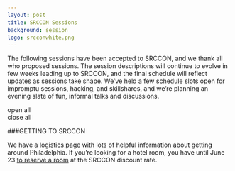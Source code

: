 ```yaml
---
layout: post
title: SRCCON Sessions
background: session
logo: srcconwhite.png
---
```


<p class="bodybig">The following sessions have been accepted to SRCCON, and we thank all who proposed sessions. The session descriptions will continue to evolve in few weeks leading up to SRCCON, and the final schedule will reflect updates as sessions take shape. We&rsquo;ve held a few schedule slots open for impromptu sessions, hacking, and skillshares, and we&rsquo;re planning an evening slate of fun, informal talks and discussions.</p>

<div id="togglebuttons">
    <div id="show">open all</div>
    <div id="hide">close all</div>
</div>

<div id="proposals">
    <!-- Paste the markdowned tables here -->
</div>

###GETTING TO SRCCON

We have a [logistics page](/logistics) with lots of helpful information about getting around Philadelphia. If you&rsquo;re looking for a hotel room, you have until June 23 [to reserve a room](http://www.wyndham.com/groupevents2014/47153_KNIGHTMOZILLA/main.wnt) at the SRCCON discount rate.

<script type="text/javascript" src="/media/js/tabletop.js"></script>
<script type="text/javascript">
// spinner
$('<div id="preload"></div>').html('<h3><img src="/media/img/ajax-loader.gif" alt="loading data" /> Processing Sessions</h3>').prependTo($('#proposals'));

window.onload = function() { init() };

function init() {
    // use tabletop.js to get latest submissions
    var public_spreadshseet_url = 'https://docs.google.com/spreadsheets/d/1_YQAy2uBtsLLXrLqW5uIrmoUy5mtnFWqDmxl64m9AXE/pubhtml',
        tabletop = Tabletop.init({
            key: public_spreadshseet_url,
            callback: showInfo
        });

    function showInfo() {
        var hack_li,
            suffix,
            twitterLinks;

        // remove spinner
        $('#preload').hide();

        // create list items from each record from spreadsheet
        $.each(tabletop.sheets("Sheet1").all(), function(i, proposal) {
            twitterLinks = formatTwitterLinks(proposal.twitterhandles);
            
            hack_li = '<li>';
            // session title
            hack_li += '<h4 class="title subjectline" id="p'+ proposal.id +'"><img src="/media/img/triangle.png">' + formatPrettyText(proposal.sessiontitle) + '<span class="proposalauthor"> | ' + proposal.responseidentifier + '</span></h4>';
            // session details
            hack_li += '<div class="detailbox">';
            // session description
            hack_li += '<p class="description">' + formatMultiline(formatPrettyText(proposal.shortdescription)) + '</p>';
            // session who this is for
            hack_li += '<p><b>Who is this session for?</b> ' + formatPrettyText(proposal.whoisthissessionfor) + '</p>';
            // session leader twitter links
            hack_li += '<p>';
            if (twitterLinks.length) {
                suffix = (twitterLinks.length > 1) ? 's' : '';
                hack_li += '<b>Session leader'+suffix+' on Twitter:</b> ' + twitterLinks.join(', ') + ' | ';
            }
            // session permalink
            hack_li += '<span class="permalink"><a href="#p'+ proposal.id +'">permalink for this proposal</a></span></p>';
            hack_li += '</div></li>';

            $(hack_li).appendTo("#proposals");
        });

        // if page loaded from permalink, automatically expand
        // record's details and scroll down the page to it
        if (window.location.hash) {
            var hash = window.location.hash.substring(1),
                $target = $('#'+hash);

            $('html, body').animate({
              scrollTop: $($target).offset().top-100
            }, 200);

            $target.next().show();
            $target.find('img').toggleClass('flipup');
        }

        // let people open/close all records at once
        $('#togglebuttons').show();
    }
}

// utilities for formatting proposal text
var newlines = new RegExp('\\n', 'g');
var formatMultiline = function(str) {
    return str.replace(newlines,'<br>');
}
var formatPrettyText = function(str) {
    return str
        /* opening singles */
        .replace(/(^|[-\u2014\s(\["])'/g, "$1\u2018")
        /* closing singles & apostrophes */
        .replace(/'/g, "\u2019")
        /* opening doubles */
        .replace(/(^|[-\u2014/\[(\u2018\s])"/g, "$1\u201c")
        /* closing doubles */
        .replace(/"/g, "\u201d")
        /* em-dashes */
        .replace(/--/g, "\u2014");
}
var formatTwitterLinks = function(handles) {
    var twitterLinks = [];
    
    if (handles) {
        var handleList = handles.split(','),
            cleanHandle;

        $.each(handleList, function(i, handle) {
            cleanHandle = $.trim(handle).replace('@','');
            twitterLinks.push('<a href="https://twitter.com/'+cleanHandle+'">@'+cleanHandle+'</a>');
        })
    }
    
    return twitterLinks;
}

// add click listeners for elements that may not exist yet
$('.article_body').on('click', '.subjectline', function() {
    var d = $(this).next();
    d.slideToggle('fast');
    $("img", this).toggleClass('flipup');
});
$('.article_body').on('click', '#show', function() {
    $('.detailbox').slideDown('fast');
    $('#show').hide();
    $('#hide').show();
    $('.subjectline img').addClass('flipup');
});
$('.article_body').on('click', '#hide', function() {
    $('.detailbox').slideUp('fast');
    $('#show').show();
    $('#hide').hide();
    $('.subjectline img').removeClass('flipup');
});
</script>

